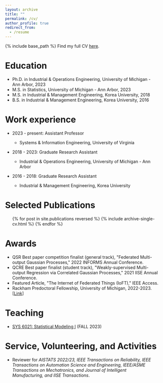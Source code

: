 ```yaml
---
layout: archive
title: ""
permalink: /cv/
author_profile: true
redirect_from:
  - /resume
---
```

{% include base_path %}
Find my full CV [here]().


Education
======
* Ph.D. in Industrial & Operations Engineering, University of Michigan - Ann Arbor, 2023
* M.S. in Statistics, University of Michigan - Ann Arbor, 2023
* M.S. in Industrial & Management Engineering, Korea University, 2018
* B.S. in Industrial & Management Engineering, Korea University, 2016

Work experience
======
* 2023 - present: Assistant Professor
  * Systems & Information Engineering, University of Virginia

* 2018 - 2023: Graduate Research Assistant
  * Industrial & Operations Engineering, University of Michigan - Ann Arbor
 
* 2016 - 2018: Graduate Research Assistant
  * Industrial & Management Engineering, Korea University  

Selected Publications
======
  <ul>{% for post in site.publications reversed %}
    {% include archive-single-cv.html %}
  {% endfor %}</ul>

Awards
======
* QSR Best paper competition finalist (general track), "Federated Multi-output Gaussian Processes," 2022 INFORMS Annual Conference.
* QCRE Best paper finalist (student track), "Weakly-supervised Multi-output Regression via Correlated Gaussian Processes," 2021 IISE Annual Conference.
* Featured Article, "The Internet of Federated Things (IoFT)," IEEE Access.
* Rackham Predoctoral Fellowship, University of Michigan, 2022-2023. [[Link](https://rackham.umich.edu/discover-rackham/announcing-the-2022-2023-rackham-predoctoral-fellowship-awards/)]
  
Teaching
======
* [SYS 6021: Statistical Modeling I](https://sys-6021.github.io/) (FALL 2023)
   
Service, Volunteering, and Activities
======
* Reviewer for _AISTATS 2022/23, IEEE Transactions on Reliability, IEEE Transactions on Automation Science and Engineering, IEEE/ASME Transactions on Mechatronics, and Journal of Intelligent Manufacturing, and IISE Transactions_. 
